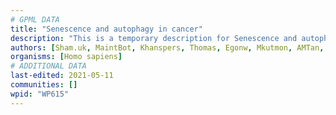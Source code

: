 ```yaml
---
# GPML DATA
title: "Senescence and autophagy in cancer"
description: "This is a temporary description for Senescence and autophagy in cancer"
authors: [Sham.uk, MaintBot, Khanspers, Thomas, Egonw, Mkutmon, AMTan, AlexanderPico, Fehrhart, Eweitz]
organisms: [Homo sapiens]
# ADDITIONAL DATA
last-edited: 2021-05-11
communities: []
wpid: "WP615"
---
```

